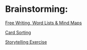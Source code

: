 # Brainstorming:

[Free Writing, Word Lists & Mind Maps](free-writing-word-lists-and-mind-maps.md)

[Card Sorting](card_sorting.md)

[Storytelling Exercise](storytelling_exercise.md)

